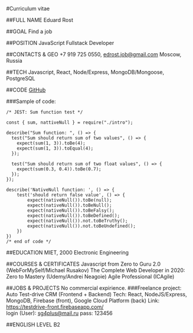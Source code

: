 #Curriculum vitae

##FULL NAME
Eduard Rost

##GOAL
Find a job

##POSITION
JavaScript Fullstack Developer

##CONTACTS & GEO
+7 919 725 0550, edrost.job@gmail.com
Moscow, Russia

##TECH
Javascript, React, Node/Express, MongoDB/Mongoose, PostgreSQL

##CODE
[GitHub](https://github.com/edwardrost)

###Sample of code:
```
/* JEST: Sum function test */

const { sum, nattiveNull } = require("./intro");

describe("Sum function: ", () => {
  test("Sum should return sum of two values", () => {
    expect(sum(1, 3)).toBe(4);
    expect(sum(1, 3)).toEqual(4);
  });

  test("Sum should return sum of two float values", () => {
    expect(sum(0.3, 0.4)).toBe(0.7);
  });
});

describe('NativeNull function: ', () => {
    test('should return false value', () => {
        expect(nativeNull()).toBe(null);
        expect(nativeNull()).toBeNull();
        expect(nativeNull()).toBeFalsy();
        expect(nativeNull()).toBeDefined();
        expect(nativeNull()).not.toBeTruthy();
        expect(nativeNull()).not.toBeUndefined();
    })
})
/* end of code */
```

##EDUCATION
MIET, 2000
Electronic Engineering

##COURSES & CERTIFICATES
Javascript from Zero to Guru 2.0 (WebForMySelf/Michael Rusakov)
The Complete Web Developer in 2020: Zero to Mastery (Udemy/Andrei Neagoie)
Agile Professional (ICAgile) 

##JOBS & PROJECTS
No commercial expirience.
###Freelance project: Auto Test-drive CRM (Frontend + Backend)
Tech: React, NodeJS/Express, MongoDB, Firebase (front), Google Cloud Platform (back)
Link: https://testdrive-front.firebaseapp.com/	
login (User):	sg4plus@mail.ru
pass:	123456

##ENGLISH LEVEL
B2
